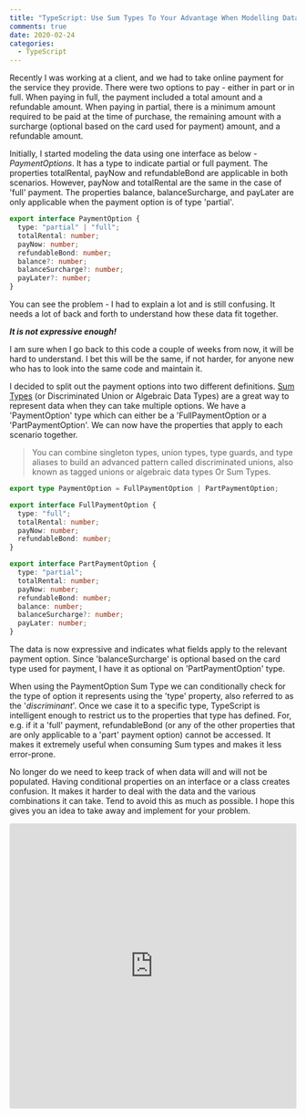 ```yaml
---
title: "TypeScript: Use Sum Types To Your Advantage When Modelling Data"
comments: true
date: 2020-02-24
categories:
  - TypeScript
---
```


Recently I was working at a client, and we had to take online payment for the service they provide. There were two options to pay - either in part or in full. When paying in full, the payment included a total amount and a refundable amount. When paying in partial, there is a minimum amount required to be paid at the time of purchase, the remaining amount with a surcharge (optional based on the card used for payment) amount, and a refundable amount.

Initially, I started modeling the data using one interface as below - _PaymentOptions_. It has a type to indicate partial or full payment. The properties totalRental, payNow and refundableBond are applicable in both scenarios. However, payNow and totalRental are the same in the case of 'full' payment. The properties balance, balanceSurcharge, and payLater are only applicable when the payment option is of type 'partial'.

```ts
export interface PaymentOption {
  type: "partial" | "full";
  totalRental: number;
  payNow: number;
  refundableBond: number;
  balance?: number;
  balanceSurcharge?: number;
  payLater?: number;
}
```

You can see the problem - I had to explain a lot and is still confusing. It needs a lot of back and forth to understand how these data fit together.

**_It is not expressive enough!_**

I am sure when I go back to this code a couple of weeks from now, it will be hard to understand. I bet this will be the same, if not harder, for anyone new who has to look into the same code and maintain it.

I decided to split out the payment options into two different definitions. [Sum Types](https://www.typescriptlang.org/docs/handbook/advanced-types.html#discriminated-unions) (or Discriminated Union or Algebraic Data Types) are a great way to represent data when they can take multiple options. We have a 'PaymentOption' type which can either be a 'FullPaymentOption or a 'PartPaymentOption'. We can now have the properties that apply to each scenario together.

> You can combine singleton types, union types, type guards, and type aliases to build an advanced pattern called discriminated unions, also known as tagged unions or algebraic data types Or Sum Types.

```ts
export type PaymentOption = FullPaymentOption | PartPaymentOption;

export interface FullPaymentOption {
  type: "full";
  totalRental: number;
  payNow: number;
  refundableBond: number;
}

export interface PartPaymentOption {
  type: "partial";
  totalRental: number;
  payNow: number;
  refundableBond: number;
  balance: number;
  balanceSurcharge?: number;
  payLater: number;
}
```

The data is now expressive and indicates what fields apply to the relevant payment option. Since 'balanceSurcharge' is optional based on the card type used for payment, I have it as optional on 'PartPaymentOption' type.

When using the PaymentOption Sum Type we can conditionally check for the type of option it represents using the 'type' property, also referred to as the '_discriminant_'. Once we case it to a specific type, TypeScript is intelligent enough to restrict us to the properties that type has defined. For, e.g. if it a 'full' payment, refundableBond (or any of the other properties that are only applicable to a 'part' payment option) cannot be accessed. It makes it extremely useful when consuming Sum types and makes it less error-prone.

No longer do we need to keep track of when data will and will not be populated. Having conditional properties on an interface or a class creates confusion. It makes it harder to deal with the data and the various combinations it can take. Tend to avoid this as much as possible. I hope this gives you an idea to take away and implement for your problem.

<iframe
     src="https://codesandbox.io/embed/using-sum-types-to-model-data-esl5j?fontsize=14&hidenavigation=1&theme=dark"
     style="width:100%; height:500px; border:0; border-radius: 4px; overflow:hidden;"
     title="Using Sum Types to Model Data"
     allow="geolocation; microphone; camera; midi; vr; accelerometer; gyroscope; payment; ambient-light-sensor; encrypted-media; usb"
     sandbox="allow-modals allow-forms allow-popups allow-scripts allow-same-origin"
   ></iframe>
